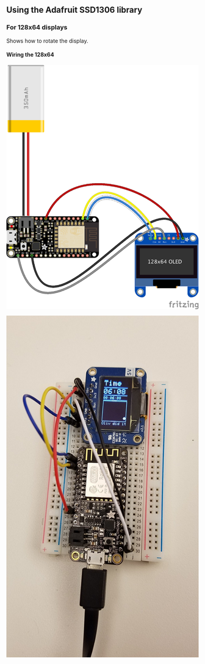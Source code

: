 ## Using the Adafruit SSD1306 library
### For 128x64 displays

Shows how to rotate the display.

#### Wiring the 128x64
![128x64](./ESP8266.feather.oled.128x64_bb.png)

![Rotated](./rotated.display.jpg)
